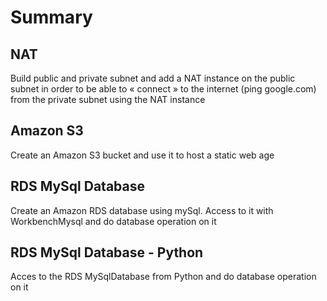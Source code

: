 # Summary

## NAT

Build public and private subnet and add a NAT instance on the public
subnet in order to be able to « connect » to the internet (ping
google.com) from the private subnet using the NAT instance

## Amazon S3

Create an Amazon S3 bucket and use it to host a static web age

## RDS MySql Database

Create an Amazon RDS database using mySql. Access to it with
WorkbenchMysql and do database operation on it

## RDS MySql Database - Python

Acces to the RDS MySqlDatabase from Python and do database operation on
it
